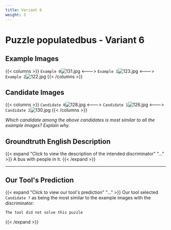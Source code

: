 ```yaml
---
title: Variant 6
weight: 3
---
```


# Puzzle populatedbus - Variant 6

## Example Images
{{< columns >}}
`Example 0`![131.jpg](/natscene-data/images/131.jpg)
<--->
`Example 1`![123.jpg](/natscene-data/images/123.jpg)
<--->
`Example 2`![122.jpg](/natscene-data/images/122.jpg)
{{< /columns >}}

## Candidate Images
{{< columns >}}
`Candidate 0`![128.jpg](/natscene-data/images/128.jpg)
<--->
`Candidate 1`![126.jpg](/natscene-data/images/126.jpg)
<--->
`Candidate 2`![130.jpg](/natscene-data/images/130.jpg)
{{< /columns >}}

*Which candidate among the above candidates is most similar to all the example images? Explain why.*

## Groundtruth English Description

{{< expand "Click to view the description of the intended discriminator" "..." >}}
A bus with people in it.
{{< /expand >}}

---



## Our Tool's Prediction

{{< expand "Click to view our tool's prediction" "..." >}}
Our tool selected `Candidate ?` as being the most similar to the example images with the discriminator:
```plaintext
The tool did not solve this puzzle
```
{{< /expand >}}

